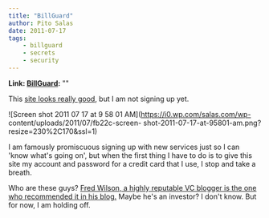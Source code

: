 ```yaml
---
title: "BillGuard"
author: Pito Salas
date: 2011-07-17
tags:
    - billguard
    - secrets
    - security
---
```


**Link: [BillGuard](None):** ""



This [site looks really good](<http://www.billguard.com/>), but I am not
signing up yet.

![Screen shot 2011 07 17 at 9 58 01 AM](https://i0.wp.com/salas.com/wp-
content/uploads/2011/07/fb22c-screen-
shot-2011-07-17-at-95801-am.png?resize=230%2C170&ssl=1)

I am famously promiscuous signing up with new services just so I can 'know
what's going on', but when the first thing I have to do is to give this site
my account and password for a credit card that I use, I stop and take a
breath.

Who are these guys? [Fred Wilson, a highly reputable VC blogger is the one who
recommended it in his
blog.](<http://feedproxy.google.com/~r/AVc/~3/Rw41-xc_4ps/billguard.html>)
Maybe he's an investor? I don't know. But for now, I am holding off.


